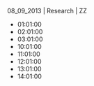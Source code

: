 08_09_2013 | Research | ZZ 
* 01:01:00
* 02:01:00
* 03:01:00
* 10:01:00
* 11:01:00
* 12:01:00
* 13:01:00
* 14:01:00
